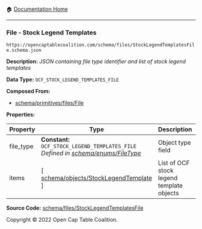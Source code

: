 :house: [Documentation Home](/docs/README.md)

---

### File - Stock Legend Templates

`https://opencaptablecoalition.com/schema/files/StockLegendTemplatesFile.schema.json`

**Description:** _JSON containing file type identifier and list of stock legend templates_

**Data Type:** `OCF_STOCK_LEGEND_TEMPLATES_FILE`

**Composed From:**

- [schema/primitives/files/File](/docs/schema/primitives/files/File.md)

**Properties:**

| Property  | Type                                                                                                                     | Description                               | Required   |
| --------- | ------------------------------------------------------------------------------------------------------------------------ | ----------------------------------------- | ---------- |
| file_type | **Constant:** `OCF_STOCK_LEGEND_TEMPLATES_FILE`</br>_Defined in [schema/enums/FileType](/docs/schema/enums/FileType.md)_ | Object type field                         | `REQUIRED` |
| items     | [ [schema/objects/StockLegendTemplate](/docs/schema/objects/StockLegendTemplate.md) ]                                    | List of OCF stock legend template objects | `REQUIRED` |

**Source Code:** [schema/files/StockLegendTemplatesFile](/schema/files/StockLegendTemplatesFile.schema.json)

Copyright © 2022 Open Cap Table Coalition.
